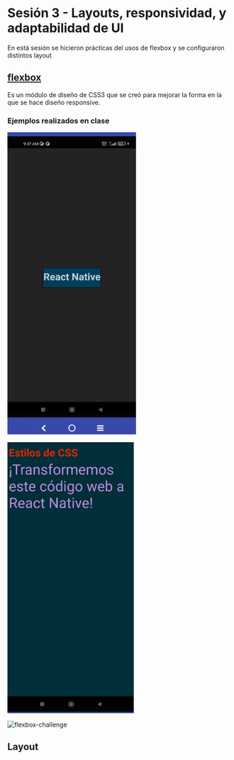 # Sesión 3 - Layouts, responsividad, y adaptabilidad de UI

En está sesión se hicieron prácticas del usos de flexbox y se configuraron distintos layout

## [flexbox](https://developer.mozilla.org/es/docs/Web/CSS/CSS_Flexible_Box_Layout/Basic_Concepts_of_Flexbox)

Es un módulo de diseño de CSS3 que se creó para mejorar la forma en la que se hace diseño responsive. 

### Ejemplos realizados en clase

![Ejemplo-01](./images/flexbox-ejemplo1.png "Ejemplo 1")

![Ejemplo-02](./images/flexbox-ejemplo2.png "Ejemplo 2")

![flexbox-challenge](./images/flexbox-challenge "Challenge")

## Layout